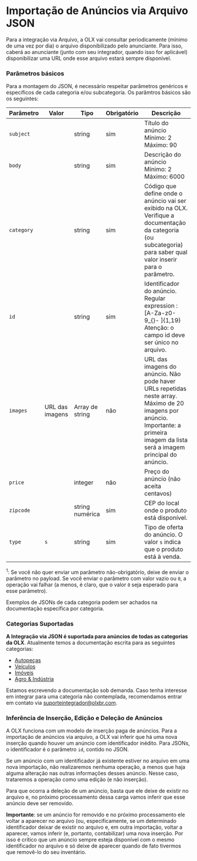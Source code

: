 # Importação de Anúncios via Arquivo JSON

Para a integração via Arquivo, a OLX vai consultar periodicamente (mínimo de uma vez por dia) o arquivo disponibilizado pelo anunciante. Para isso, caberá ao anunciante (junto com seu integrador, quando isso for aplicável) disponibilizar uma URL onde esse arquivo estará sempre disponível.

### Parâmetros básicos

Para a montagem do JSON, é necessário respeitar parâmetros genéricos e específicos de cada categoria e/ou subcategoria. Os parâmtros básicos são os seguintes:

| Parâmetro | Valor | Tipo | Obrigatório | Descrição  |
|-------------------------------------------------|---------------------------------------------------------|-------|------|------------------------------------------------------------------------------------------------------------------------------------------------------------------------------------------------------------------------------------------------------------------------------------|
| `subject` |  | string | sim | Título do anúncio Mínimo: 2 Máximo: 90    |
| `body` |  | string | sim | Descrição do anúncio Mínimo: 2 Máximo: 6000     |
| `category` | | string | sim | Código que define onde o anúncio vai ser exibido na OLX. Verifique a documentação da categoria (ou subcategoria) para saber qual valor inserir para o parâmetro. |
| `id` |  | string | sim | Identificador do anúncio.<br>Regular expression : [A-Za-z0- 9_{}- ]{1,19}<br>Atenção: o campo id deve ser único no arquivo. |
| `images` | URL das imagens | Array de string | não | URL das imagens do anúncio. Não pode haver URLs repetidas neste array. Máximo de 20 imagens por anúncio.<br>Importante: a primeira imagem da lista será a imagem principal do anúncio.         |
| `price` |  | integer | não | Preço do anúncio (não aceita centavos)   |
| `zipcode` |  | string numérica | sim | CEP do local onde o produto está disponível.|
| `type` | `s` | string | sim | Tipo de oferta do anúncio. O valor `s` indica que o produto está à venda. |

<sup>1</sup>: Se você não quer enviar um parâmetro não-obrigatório, deixe de enviar o parâmetro no payload. Se você enviar o parâmetro com valor vazio ou `0`, a operação vai falhar (a menos, é claro, que o valor `0` seja esperado para esse parâmetro).

Exemplos de JSONs de cada categoria podem ser achados na documentação específica por categoria.


### Categorias Suportadas

**A Integração via JSON é suportada para anúncios de todas as categorias da OLX**. Atualmente temos a documentação escrita para as seguintes categorias:

- [Autopeças](autoparts/README.md)
- [Veículos](autos/README.md)
- [Imóveis](real_estate/README.md)
- [Agro & Indústria](agro/README.md)

Estamos escrevendo a documentação sob demanda. Caso tenha interesse em integrar para uma categoria não contemplada, recomendamos entrar em contato via suporteintegrador@olxbr.com.


### Inferência de Inserção, Edição e Deleção de Anúncios

A OLX funciona com um modelo de inserção paga de anúncios. Para a importação de anúncios via arquivo, a OLX vai inferir que há uma nova inserção quando houver um anúncio com identificador inédito. Para JSONs, o identificador é o parâmetro `id`, contido no JSON.

Se um anúncio com um identificador já existente estiver no arquivo em uma nova importação, não realizaremos nenhuma operação, a menos que haja alguma alteração nas outras informações desses anúncio. Nesse caso, trataremos a operação como uma edição (e não inserção).

Para que ocorra a deleção de um anúncio, basta que ele deixe de existir no arquivo e, no próximo processamento dessa carga vamos inferir que esse anúncio deve ser removido. 

**Importante**: se um anúncio for removido e no próximo processamento ele voltar a aparecer no arquivo (ou, especificamente, se um determinado identificador deixar de existir no arquivo e, em outra importação, voltar a aparecer, vamos inferir (e, portanto, contabilizar) uma nova inserção. Por isso é crítico que um anúncio sempre esteja disponível com o mesmo identificador no arquivo e só deixe de aparecer quando de fato tivermos que removê-lo do seu inventário.
